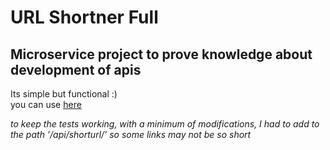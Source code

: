 # URL Shortner Full
## Microservice project to prove knowledge about development of apis
Its simple but functional :) <br>
you can use <a target="_blank" href="https://kennedfer-url-shortner.onrender.com/">here<a> <br>



<i>to keep the tests working, with a minimum of modifications, I had to add to the path '/api/shorturl/' so some links may not be so short</i>
